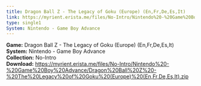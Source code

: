 ```yaml
---
title: Dragon Ball Z - The Legacy of Goku (Europe) (En,Fr,De,Es,It)
link: https://myrient.erista.me/files/No-Intro/Nintendo%20-%20Game%20Boy%20Advance/Dragon%20Ball%20Z%20-%20The%20Legacy%20of%20Goku%20(Europe)%20(En,Fr,De,Es,It).zip
type: single1
System: Nintendo - Game Boy Advance
---
```

<b>Game:</b> Dragon Ball Z - The Legacy of Goku (Europe) (En,Fr,De,Es,It)<br>
<b>System:</b> Nintendo - Game Boy Advance<br>
<b>Collection:</b> No-Intro<br>
<b>Download:</b> https://myrient.erista.me/files/No-Intro/Nintendo%20-%20Game%20Boy%20Advance/Dragon%20Ball%20Z%20-%20The%20Legacy%20of%20Goku%20(Europe)%20(En,Fr,De,Es,It).zip